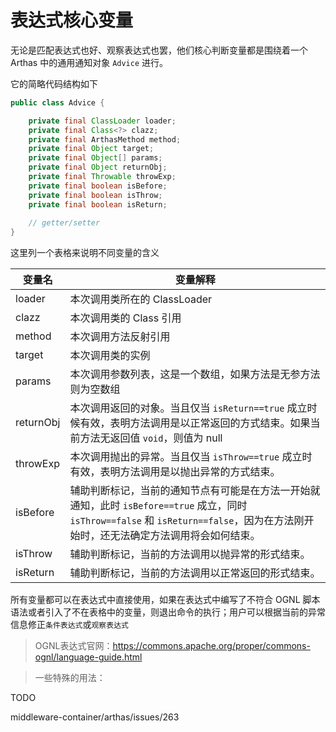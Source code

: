 表达式核心变量
===

无论是匹配表达式也好、观察表达式也罢，他们核心判断变量都是围绕着一个 Arthas 中的通用通知对象 `Advice` 进行。

它的简略代码结构如下
  
```java
public class Advice {

    private final ClassLoader loader;
    private final Class<?> clazz;
    private final ArthasMethod method;
    private final Object target;
    private final Object[] params;
    private final Object returnObj;
    private final Throwable throwExp;
    private final boolean isBefore;
    private final boolean isThrow;
    private final boolean isReturn;
    
    // getter/setter  
}  
```

 
这里列一个表格来说明不同变量的含义
 
|变量名|变量解释|
|---|---|
|loader|本次调用类所在的 ClassLoader|
|clazz|本次调用类的 Class 引用|
|method|本次调用方法反射引用|
|target|本次调用类的实例|
|params|本次调用参数列表，这是一个数组，如果方法是无参方法则为空数组|
|returnObj|本次调用返回的对象。当且仅当 `isReturn==true` 成立时候有效，表明方法调用是以正常返回的方式结束。如果当前方法无返回值 `void`，则值为 null|
|throwExp|本次调用抛出的异常。当且仅当 `isThrow==true` 成立时有效，表明方法调用是以抛出异常的方式结束。|
|isBefore|辅助判断标记，当前的通知节点有可能是在方法一开始就通知，此时 `isBefore==true` 成立，同时 `isThrow==false` 和 `isReturn==false`，因为在方法刚开始时，还无法确定方法调用将会如何结束。|
|isThrow|辅助判断标记，当前的方法调用以抛异常的形式结束。|
|isReturn|辅助判断标记，当前的方法调用以正常返回的形式结束。|

所有变量都可以在表达式中直接使用，如果在表达式中编写了不符合 OGNL 脚本语法或者引入了不在表格中的变量，则退出命令的执行；用户可以根据当前的异常信息修正`条件表达式`或`观察表达式`

> OGNL表达式官网：https://commons.apache.org/proper/commons-ognl/language-guide.html

> 一些特殊的用法：

TODO

middleware-container/arthas/issues/263



